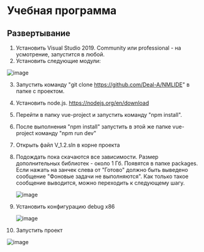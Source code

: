 # Учебная программа

## Развертывание
1. Установить Visual Studio 2019. Community или professional - на усмотрение, запустится в любой.
2. Установить следующие модули:

 ![image](https://github.com/Deal-A/NMLIDE/assets/167231073/32944230-a504-473a-b971-9647d4d20611)


3. Запустить команду "git clone https://github.com/Deal-A/NMLIDE" в папке с проектом.
4. Установить node.js. https://nodejs.org/en/download
5. Перейти в папку vue-project и запустить команду "npm install".
6. После выполнения "npm install" запустить в этой же папке vue-project команду "npm run dev" 
7. Открыть файл V_1.2.sln в корне проекта
8. Подождать пока скачаются все зависимости. Размер дополнительных библиотек - около 1 Гб. Появятся в папке packages.
   Если нажать на занчек слева от "Готово" должно быть выведено сообщение "Фоновые задачи не выполняются". Как только такое сообщение выводится, можно переходить к следующему шагу.
   
   ![image](https://github.com/Deal-A/NMLIDE/assets/167231073/b7097d0f-9dcd-4d54-a871-14d9e08d6b9d)

9. Установить конфигурацию debug x86

   ![image](https://github.com/Deal-A/NMLIDE/assets/167231073/ed720aae-9174-4dad-852e-ea80251b042e)

10. Запустить проект
 
  ![image](https://github.com/Deal-A/NMLIDE/assets/167231073/6bca90f4-20ee-48df-ae4d-da0d9e853ef7)


